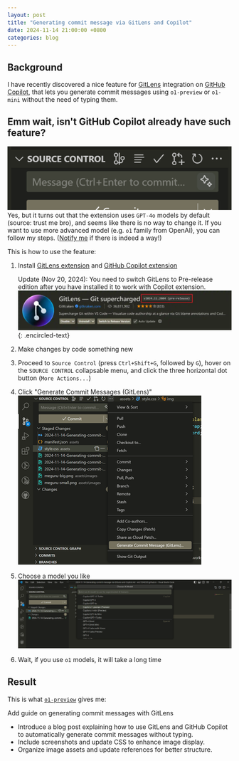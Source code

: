 ```yaml
---
layout: post
title: "Generating commit message via GitLens and Copilot"
date: 2024-11-14 21:00:00 +0800
categories: blog
---
```


## Background

I have recently discovered a nice feature for [GitLens][gitlens] integration on [GitHub Copilot][github-copilot], that lets you generate commit messages using `o1-preview` or `o1-mini` without the need of typing them.

## Emm wait, isn't GitHub Copilot already have such feature?

![Figure: Already exists?](/assets/images/2024-11-14-Generating-commit-message-via-GitLens-and-Copilot-image1.webp)
Yes, but it turns out that the extension uses `GPT-4o` models by default (source: trust me bro), and seems like there is no way to change it. If you want to use more advanced model (e.g. `o1` family from OpenAI), you can follow my steps. ([Notify me][website-repo-issue] if there is indeed a way!)

This is how to use the feature:

1. Install [GitLens extension][gitlens-extension] and [GitHub Copilot extension][github-copilot-extension]

    Update (Nov 20, 2024): You need to switch GitLens to Pre-release edition after you have installed it to work with Copilot extension.
    ![Pre-release version of GitLens](/assets/images/2024-11-14-Generating-commit-message-via-GitLens-and-Copilot-gitlens-pre-release.webp)
    {: .encircled-text}

2. Make changes by code something new
3. Proceed to `Source Control` (press `Ctrl+Shift+G`, followed by `G`), hover on the `SOURCE CONTROL` collapsable menu, and click the three horizontal dot button (`More Actions...`)
4. Click "Generate Commit Messages (GitLens)"
![Generate Commit Messages (GitLens)](/assets/images/2024-11-14-Generating-commit-message-via-GitLens-and-Copilot-image2.webp)
5. Choose a model you like
![Choose a model](/assets/images/2024-11-14-Generating-commit-message-via-GitLens-and-Copilot-image3.webp)
6. Wait, if you use `o1` models, it will take a long time

## Result

This is what [`o1-preview`][o1-preview-on-github-copilot] gives me:

Add guide on generating commit messages with GitLens

- Introduce a blog post explaining how to use GitLens and GitHub Copilot to automatically generate commit messages without typing.
- Include screenshots and update CSS to enhance image display.
- Organize image assets and update references for better structure.

[github-copilot]: https://github.com/features/copilot
[github-copilot-extension]: https://marketplace.visualstudio.com/items?itemName=GitHub.copilot
[gitlens]: https://www.gitkraken.com/gitlens
[gitlens-extension]: https://marketplace.visualstudio.com/items?itemName=eamodio.gitlens
[website-repo-issue]: https://github.com/eric15342335/eric15342335.github.io/issues/new
[o1-preview-on-github-copilot]: https://github.blog/news-insights/product-news/try-out-openai-o1-in-github-copilot-and-models/
